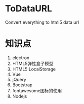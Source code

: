 # ToDataURL
Convert everything to html5 data url

# 知识点 

1. electron
1. HTML5弹性盒子模型
1. HTML5 LocalStorage
1. Vue
1. jQuery
1. Bootstrap
1. fontawesome图标的使用
1. Nodejs
